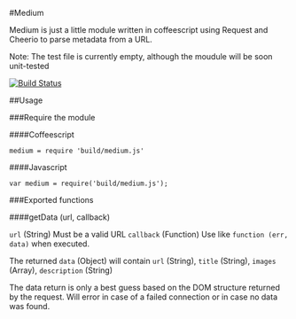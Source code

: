 #Medium

Medium is just a little module written in coffeescript using Request and Cheerio to parse metadata from a URL.

Note: The test file is currently empty, although the moudule will be soon unit-tested

[![Build Status](https://secure.travis-ci.org/tancredi/medium.png?branch=master)](http://travis-ci.org/tancredi/medium)

##Usage

###Require the module

####Coffeescript

``medium = require 'build/medium.js'``

####Javascript

``var medium = require('build/medium.js');``

###Exported functions

####getData (url, callback)

`url` (String) Must be a valid URL
`callback` (Function) Use like `function (err, data)` when executed.

The returned `data` (Object) will contain `url` (String), `title` (String), `images` (Array), `description` (String)

The data return is only a best guess based on the DOM structure returned by the request.
Will error in case of a failed connection or in case no data was found.

